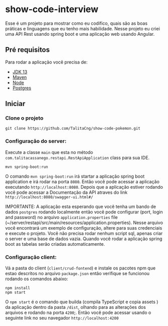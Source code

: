 # show-code-interview

Esse é um projeto para mostrar como eu codifico, quais são as boas práticas e linguagens que eu tenho mais habilidade. 
Nesse projeto eu criei uma API Rest usando spring boot e uma aplicação web usando Angular.

## Pré requisitos

Para rodar a aplicação você precisa de:

- [JDK 13](https://www.oracle.com/java/technologies/javase-jdk13-downloads.html)
- [Maven](https://maven.apache.org)
- [Node](https://nodejs.org/en/)
- [Postgres](https://www.postgresql.org/)

## Iniciar

### Clone o projeto

```shell
git clone https://github.com/TalitaCng/show-code-pokemon.git
```

### Configuração do server: 
Execute a classe `main` que esta no método `com.talitacassanego.restapi.RestApiApplication` class para sua IDE.

```shell
mvn spring-boot:run
```
O comando `mvn spring-boot:run` irá startar a aplicação spring boot application e irá rodar na porta `8080`. Então você pode acessar a aplicação executando 
`http://localhost:8080`.
Depois que a aplicação estiver rodando você pode acessar a Documentação da API atraves do link `http://localhost:8080/swagger-ui.html#/`

IMPORTANTE: A aplicação esta esperando que você tenha um bando de dados `postgres` rodando localmente então você pode configurar (port, login and password) no arquivo `application.properties` file (~/server/restapi/src/main/resources/application.properties).
Nesse arquivo você encontrará um exemplo de configuração, altere para suas credenciais e execute o projeto. 
Você não precisa rodar nenhum script sql, apenas criar o server e uma base de dados vazia. Quando você rodar a aplicação spring boot as tabelas serão criadas automaticamente. 


### Configuração client: 
Vá a pasta do client (`client/crud-fontend`) e instale os pacotes npm que estao descritos no arquivo `package.json` então verifique se funcionou rodando os comandos abaixo:

```shell
npm install
npm start
```
O `npm start` é o comando que builda (compila TypeScript e copia assets ) da aplicação dentro da pasta `/dist`, olhando para as alterações dos arquivos e rodando na porta `4200`;. Então você pode acessar usando o seguinte link no seu navegador `http://localhost:4200` 
